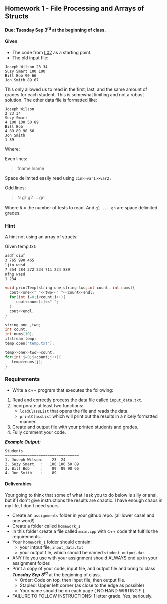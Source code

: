 ## Homework 1 - File Processing and Arrays of Structs
#### Due: Tuesday Sep 3<sup>rd</sup> at the beginning of class.

#### Given

- The code from [L02](./d1_structs.cpp) as a starting point.
- The old input file:

```
Joseph Wilson 23 34
Suzy Smart 100 100 
Bill Bob 90 66
Jon Smith 89 67
```

This only allowed us to read in the first, last, and the same amount of grades for each student. This is somewhat limiting and not a robust solution. The other data file is formatted like:

```
Joseph Wilson
2 23 34
Suzy Smart
4 100 100 50 89
Bill Bob
4 89 89 90 66
Jon Smith
1 89
```

Where:

Even lines:
>
>
>fname lname
>
Space delimited easily read using `cin>>var1>>var2;`

Odd lines: 
>
>
>N g1 g2 ... gn
>
Where `N` = the number of tests to read.
And `g1 ... gn` are space delimited grades.


### Hint

A hint not using an array of structs:

Given temp.txt:

```txt
asdf oiuf 
3 765 990 465
ljio wesd 
7 554 284 372 234 711 234 889
nfhg wasd 
1 234
```

```cpp
void printTemp(string one,string two,int count, int nums){
  cout<<one<<" "<<two<<" "<<count<<endl;
  for(int i=0;i<count;i++){
     cout<<nums[i]<<" ";
  }
  cout<<endl;
}

string one ,two;
int count;
int nums[10];
ifstream temp;
temp.open("temp.txt");

temp>>one>>two>>count;
for(int j=0;j<count;j++){
   temp>>nums[j];
}

```





### Requirements

- Write a c++ program that executes the following:

1. Read and correctly process the data file called `input_data.txt`.
2. Incorporate at least two functions:
    - `loadClassList` that opens the file and reads the data.
    - `printClassList` which will print out the results in a nicely formatted manner.
3. Create and output file with your printed students and grades.
3. Fully comment your code.

___Example Output:___

```
Students
=================================
1. Joseph Wilson:    23  24
2. Suzy Smart   :   100 100 50 89
3. Bill Bob     :    89  89 90 66
4. Jon Smith    :    89
```

#### Deliverables

Your going to think that some of what I ask you to do below is silly or anal, but if I don't give instructions
the results are chaotic. I have enough chaos in my life, I don't need yours.

- Create an `assignments` folder in your github repo. (all lower case! and one word!)
- Create a folder called `homework_1`
- In this folder create a file called `main.cpp` with c++ code that fulfills the requirements.
- Your `homework_1` folder should contain:
    - your intput file, `input_data.txt`
    - your output file, which should be named `student_output.dat`
- ANY file you use with your assignment should ALWAYS end up in your assignment folder. 
- Print a copy of your code, input file, and output file and bring to class ___Tuesday Sep 3<sup>rd</sup>___ at the beginning of class.
  - Order: Code on top, then input file, then output file. 
  - Stapled: Upper left corner (as close to the edge as possible)
  - Your name should be on each page ( NO HAND WRITING !!  ).
- FAILURE TO FOLLOW INSTRUCTIONS: 1 letter grade. Yes, seriously.

